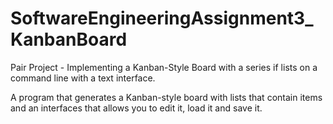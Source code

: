 # SoftwareEngineeringAssignment3_KanbanBoard
Pair Project - Implementing a Kanban-Style Board with a series if lists on a command line with a text interface.

A program that generates a Kanban-style board with lists that contain items
and an interfaces that allows you to edit it, load it and save it.
